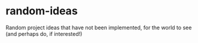 # random-ideas
Random project ideas that have not been implemented, for the world to see (and perhaps do, if interested!)
